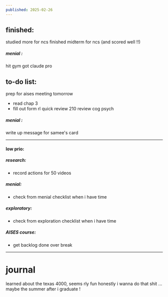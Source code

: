 ```yaml
---
published: 2025-02-26
---
```

## finished:

studied more for ncs
finished midterm for ncs (and scored well !!)
##### menial :
hit gym
got claude pro

## to-do list:

prep for aises meeting tomorrow
- read chap 3
- fill out form rl quick 
review 210 
review cog psych
##### menial :
write up message for samee's card

-----
#### low prio:

##### research:
- record actions for 50 videos 
##### menial:
- check from menial checklist when i have time
##### exploratory:
- check from exploration checklist when i have time
##### AISES course:
- get backlog done over break

---
# journal

learned about the texas 4000, seems rly fun honestly i wanna do that shit ... maybe the summer after i graduate !